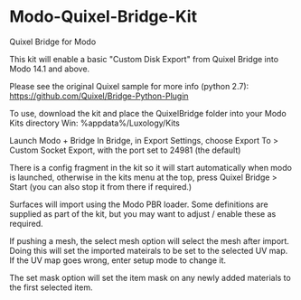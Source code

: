 # Modo-Quixel-Bridge-Kit
 Quixel Bridge for Modo

This kit will enable a basic "Custom Disk Export" from Quixel Bridge into Modo 14.1 and above.

Please see the original Quixel sample for more info (python 2.7): 
https://github.com/Quixel/Bridge-Python-Plugin

To use, download the kit and place the QuixelBridge folder into your Modo Kits directory
Win: %appdata%/Luxology/Kits

Launch Modo + Bridge
In Bridge, in Export Settings, choose Export To > Custom Socket Export, with the port set to 24981 (the default)

There is a config fragment in the kit so it will start automatically when modo is launched, otherwise in the kits menu at the top, press Quixel Bridge > Start
(you can also stop it from there if required.)

Surfaces will import using the Modo PBR loader. Some definitions are supplied as part of the kit, but you may want to adjust / enable these as required. 

If pushing a mesh, the select mesh option will select the mesh after import. Doing this will set the imported mateirals to be set to the selected UV map.
If the UV map goes wrong, enter setup mode to change it.

The set mask option will set the item mask on any newly added materials to the first selected item.



